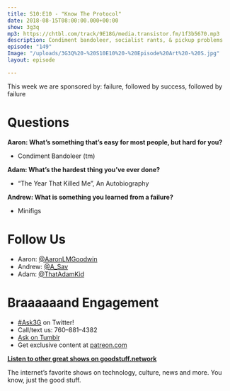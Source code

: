 ```yaml
---
title: S10:E10 - "Know The Protocol"
date: 2018-08-15T08:00:00.000+00:00
show: 3g3q
mp3: https://chtbl.com/track/9E18G/media.transistor.fm/1f3b5670.mp3
description: Condiment bandoleer, socialist rants, & pickup problems
episode: "149"
Image: "/uploads/3G3Q%20-%20S10E10%20-%20Episode%20Art%20-%20S.jpg"
layout: episode

---
```

This week we are sponsored by: failure, followed by success, followed by failure

# Questions

**Aaron: What’s something that’s easy for most people, but hard for you?**

- Condiment Bandoleer (tm)

**Adam: What’s the hardest thing you’ve ever done?**

- “The Year That Killed Me”, An Autobiography

**Andrew: What is something you learned from a failure?**

- Minifigs

# Follow Us

- Aaron: [@AaronLMGoodwin](http://twitter.com/aaronlmgoodwin)
- Andrew: [@A_Sav](http://twitter.com/a_sav)
- Adam: [@ThatAdamKid](http://twitter.com/thatadamkid)

# Braaaaaand Engagement

- [#Ask3G](http://twitter.com/) on Twitter!
- Call/text us: 760–881–4382
- [Ask on Tumblr](http://3g3q.co/ask)
- Get exclusive content at [patreon.com](http://www.patreon.com/3g3q)

**[Listen to other great shows on goodstuff.network](http://goodstuff.network/)**

The internet’s favorite shows on technology, culture, news and more. You know, just the good stuff.